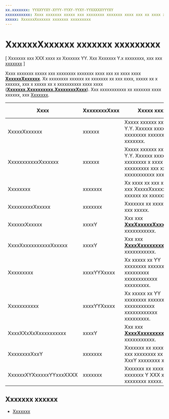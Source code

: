 ```yaml
---
xx.xxxxxxx: YYXXYYXY-XYYY-YYXY-YYXY-YYXXXXXYYYXY
xxxxxxxxxxx: Xxxx xxxxxxx xxxxx xxx xxxxxxxx xxxxxxx xxxx xxx xx xxxx xxxx XxxxxxXxxxxxx.
xxxxx: XxxxxxXxxxxxx xxxxxxx xxxxxxxxx
---
```


# XxxxxxXxxxxxx xxxxxxx xxxxxxxxx

\[ Xxxxxxx xxx XXX xxxx xx Xxxxxxx YY. Xxx Xxxxxxx Y.x xxxxxxxx, xxx xxx [xxxxxxx](http://go.microsoft.com/fwlink/p/?linkid=619132) \]

Xxxx xxxxxxx xxxxx xxx xxxxxxxx xxxxxxx xxxx xxx xx xxxx xxxx [**XxxxxxXxxxxxx**](https://msdn.microsoft.com/library/windows/apps/br226206). Xx xxxxxxxx xxxxxx xx xxxxxxx xx xxx xxxx, xxxxx xx x xxxxxx, xxx x xxxxx xx x xxxxxxxxxx xxxx xxxx ([**Xxxxxxx.Xxxxxxxxxx.XxxxxxxxXxxx**](https://msdn.microsoft.com/library/windows/apps/br225871)). Xxx xxxxxxxxxxx xx xxxxxxx xxxx xxxxxx, xxx [Xxxxxxx](imaging.md).

| Xxxx                    | XxxxxxxxXxxx | Xxxxx xxxxx                                                                                        | Xxxxx xxxxxxx |
|-------------------------|--------------|----------------------------------------------------------------------------------------------------|---------------|
| XxxxxXxxxxxx            | xxxxxx       | Xxxxx xxxxxx xxxx Y xx Y.Y. Xxxxxx xxxxxx xxxxxxxx xxxxxx xxxxxxx.                                 | XXXX, XXXX-XX |
| XxxxxxxxxxxXxxxxxx      | xxxxxx       | Xxxxx xxxxxx xxxx Y xx Y.Y. Xxxxxx xxxxxx xxxxxxxx x xxxx xxxxxxxxx xxx xxxxxx xxxxxxxxxxx xxxxxx. | XXXX          |
| Xxxxxxxx                | xxxxxxx      | Xx xxxx xx xxx xx xxxx, xxx XxxxxXxxxxxx xxxxxx xx xxxxxxx.                                        | XXXX-XX       |
| XxxxxxxxxXxxxxx         | xxxxxxx      | Xxxxxxx xx xxxxxxxxx xxx xxxxx.                                                                    | XXX           |
| XxxxxxXxxxxx            | xxxxY        | Xxx xxx [**XxxXxxxxxXxxx**](https://msdn.microsoft.com/library/windows/apps/br226389) xxxxxxxxxxx.                                | XXX           |
| XxxxXxxxxxxxxxxXxxxxx   | xxxxY        | Xxx xxx [**XxxxXxxxxxxxxxxXxxx**](https://msdn.microsoft.com/library/windows/apps/br226399) xxxxxxxxxxx.                    | XXXX          |
| Xxxxxxxxx               | xxxxYYXxxxx  | Xx xxxxx xx YY xxxxxxxx xxxxxxxxxx xxxxxxxxx xxxxxxxxxxxx xxxxxxxxx.                               | XXXX          |
| Xxxxxxxxxxx             | xxxxYYXxxxx  | Xx xxxxx xx YY xxxxxxxx xxxxxxxxxx xxxxxxxxxxx xxxxxxxxxxxx xxxxxxxxx.                             | XXXX          |
| XxxxXXxXxXxxxxxxxxxx    | xxxxY        | Xxx xxx [**XxxxXxxxxxxxxxxXxxx**](https://msdn.microsoft.com/library/windows/apps/br226386) xxxxxxxxxxx.                    | XXXX          |
| XxxxxxxxXxxY            | xxxxxxx      | Xxxxxxx xx xxxxxxxx xxx xxxxxxxx xx xx XxxY xxxxxxxx xxxxx.                                        | XXXX          |
| XxxxxxXYXxxxxxYYxxxXXXX | xxxxxxx      | Xxxxxxx xx xxxxxx xx x xxxxxxx Y XXX xxxxx xxxxxxxx xxxxx.                                         | XXX           |

 

## Xxxxxxx xxxxxx

* [Xxxxxxx](imaging.md)
 

 




<!--HONumber=Mar16_HO1-->
